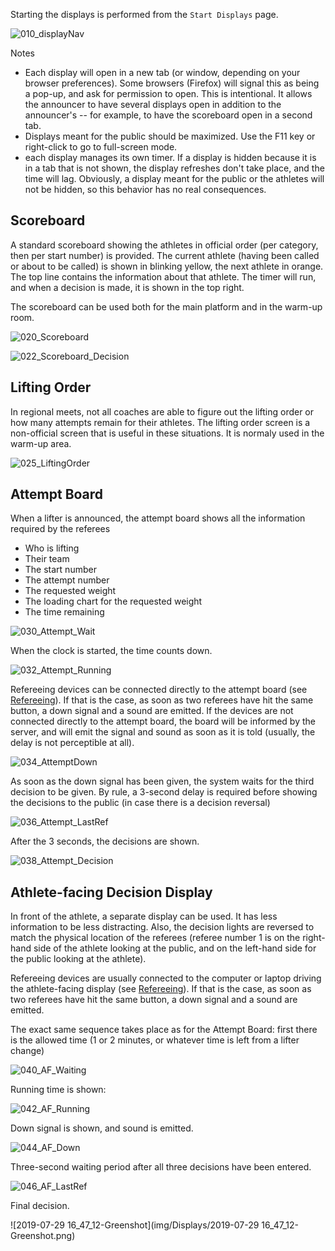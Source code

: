 Starting the displays is performed from the `Start Displays`  page.  

![010_displayNav](img/Displays/010_displayNav.png)

Notes 

- Each display will open in a new tab (or window, depending on your browser preferences).  Some browsers (Firefox) will signal this as being a pop-up, and ask for permission to open. This is intentional.  It allows the announcer to have several displays open in addition to the announcer's  -- for example, to have the scoreboard open in a second tab.
- Displays meant for the public should be maximized.  Use the F11 key or right-click to go to full-screen mode.
- each display manages its own timer. If a display is hidden because it is in a tab that is not shown, the display refreshes don't take place, and the time will lag.  Obviously, a display meant for the public or the athletes will not be hidden, so this behavior has no real consequences.

## Scoreboard

A standard scoreboard showing the athletes in official order (per category, then per start number) is provided.  The current athlete (having been called or about to be called) is shown in blinking yellow, the next athlete in orange.  The top line contains the information about that athlete.  The timer will run, and when a decision is made, it is shown in the top right.

The scoreboard can be used both for the main platform and in the warm-up room.

![020_Scoreboard](img/Displays/020_Scoreboard.png)

![022_Scoreboard_Decision](img/Displays/022_Scoreboard_Decision.png)

## Lifting Order

In regional meets, not all coaches are able to figure out the lifting order or how many attempts remain for their athletes.  The lifting order screen is a non-official screen that is useful in these situations.  It is normaly used in the warm-up area.

![025_LiftingOrder](img/Displays/025_LiftingOrder.png)

## Attempt Board

When a lifter is announced, the attempt board shows all the information required by the referees

- Who is lifting
- Their team
- The start number
- The attempt number
- The requested weight
- The loading chart for the requested weight
- The time remaining

![030_Attempt_Wait](img/Displays/030_Attempt_Wait.png)

When the clock is started, the time counts down.

![032_Attempt_Running](img/Displays/032_Attempt_Running.png)

Refereeing devices can be connected directly to the attempt board (see [Refereeing](Refereeing)).  If that is the case, as soon as two referees have hit the same button, a down signal and a sound are emitted.  If the devices are not connected directly to the attempt board, the board will be informed by the server, and will emit the signal and sound as soon as it is told (usually, the delay is not perceptible at all).

![034_AttemptDown](img/Displays/034_AttemptDown.png)

As soon as the down signal has been given, the system waits for the third decision to be given.  By rule, a 3-second delay is required before showing the decisions to the public (in case there is a decision reversal)

![036_Attempt_LastRef](img/Displays/036_Attempt_LastRef.png)

After the 3 seconds, the decisions are shown.

![038_Attempt_Decision](img/Displays/038_Attempt_Decision.png)

## Athlete-facing Decision Display

In front of the athlete, a separate display can be used.  It has less information to be less distracting.  Also, the decision lights are reversed to match the physical location of the referees (referee number 1 is on the right-hand side of the athlete looking at the public, and on the left-hand side for the public looking at the athlete).

Refereeing devices are usually connected to the computer or laptop driving the athlete-facing display (see [Refereeing](Refereeing)).  If that is the case, as soon as two referees have hit the same button, a down signal and a sound are emitted. 

The exact same sequence takes place as for the Attempt Board: first there is the allowed time (1 or 2 minutes, or whatever time is left from a lifter change)

![040_AF_Waiting](img/Displays/040_AF_Waiting.png)

Running time is shown:

![042_AF_Running](img/Displays/042_AF_Running.png)

Down signal is shown, and sound is emitted.

![044_AF_Down](img/Displays/044_AF_Down.png)

Three-second waiting period after all three decisions have been entered.

![046_AF_LastRef](img/Displays/046_AF_LastRef.png)

Final decision.

![2019-07-29 16_47_12-Greenshot](img/Displays/2019-07-29 16_47_12-Greenshot.png)